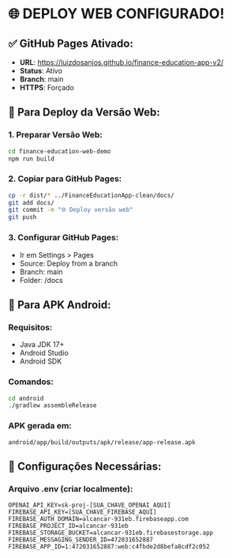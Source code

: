 # 🌐 DEPLOY WEB CONFIGURADO!

## ✅ **GitHub Pages Ativado:**
- **URL**: https://luizdosanjos.github.io/finance-education-app-v2/
- **Status**: Ativo
- **Branch**: main
- **HTTPS**: Forçado

## 🚀 **Para Deploy da Versão Web:**

### **1. Preparar Versão Web:**
```bash
cd finance-education-web-demo
npm run build
```

### **2. Copiar para GitHub Pages:**
```bash
cp -r dist/* ../FinanceEducationApp-clean/docs/
git add docs/
git commit -m "🌐 Deploy versão web"
git push
```

### **3. Configurar GitHub Pages:**
- Ir em Settings > Pages
- Source: Deploy from a branch
- Branch: main
- Folder: /docs

## 📱 **Para APK Android:**

### **Requisitos:**
- Java JDK 17+
- Android Studio
- Android SDK

### **Comandos:**
```bash
cd android
./gradlew assembleRelease
```

### **APK gerada em:**
```
android/app/build/outputs/apk/release/app-release.apk
```

## 🔧 **Configurações Necessárias:**

### **Arquivo .env (criar localmente):**
```
OPENAI_API_KEY=sk-proj-[SUA_CHAVE_OPENAI_AQUI]
FIREBASE_API_KEY=[SUA_CHAVE_FIREBASE_AQUI]
FIREBASE_AUTH_DOMAIN=alcancar-931eb.firebaseapp.com
FIREBASE_PROJECT_ID=alcancar-931eb
FIREBASE_STORAGE_BUCKET=alcancar-931eb.firebasestorage.app
FIREBASE_MESSAGING_SENDER_ID=472031652887
FIREBASE_APP_ID=1:472031652887:web:c4fbde2d8befa8cdf2c052
```

